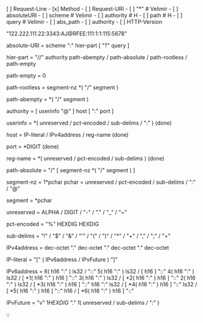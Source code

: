 [ ] Request-Line
	- [x] Method
	- [ ] Request-URI
		- [ ] "*" # Velimir
		- [ ] absoluteURI
			- [ ] scheme	# Velimir
			- [ ] authority # H
			- [ ] path		# H
			- [ ] query		# Velimir
		- [ ] abs_path
		- [ ] authority
	- [ ] HTTP-Version


"122.222.111.22:3343:AJ@RFEE:111:1:1:115:5678"

absolute-URI	= scheme ":" hier-part [ "?" query ]

hier-part		=	"//" authority path-abempty
				 / path-absolute
				 / path-rootless
				 / path-empty

path-empty		=	0<pchar>

path-rootless	=	segment-nz *( "/" segment )

path-abempty	=	*( "/" segment )

authority		=	[ userinfo "@" ] host [ ":" port ]

userinfo		=	*( unreserved / pct-encoded / sub-delims / ":" ) (done)

host			=	IP-literal / IPv4address / reg-name (done)

port			=	*DIGIT (done)

reg-name		=	*( unreserved / pct-encoded / sub-delims ) (done)

path-absolute	=	"/" [ segment-nz *( "/" segment ) ]

segment-nz		=	1*pchar
pchar			=	unreserved / pct-encoded / sub-delims / ":" / "@"

segment			=	*pchar

unreserved		=	ALPHA / DIGIT / "-" / "." / "_" / "~"

pct-encoded		=	"%" HEXDIG HEXDIG

sub-delims		=	"!" / "$" / "&" / "'" / "(" / ")"
				/ "*" / "+" / "," / ";" / "="

IPv4address		=	dec-octet "." dec-octet "." dec-octet "." dec-octet

IP-literal		=	"[" ( IPv6address / IPvFuture  ) "]"

IPv6address =	6( h16 ":" ) ls32
				/                       "::" 5( h16 ":" ) ls32
				/ [               h16 ] "::" 4( h16 ":" ) ls32
				/ [ *1( h16 ":" ) h16 ] "::" 3( h16 ":" ) ls32
				/ [ *2( h16 ":" ) h16 ] "::" 2( h16 ":" ) ls32
				/ [ *3( h16 ":" ) h16 ] "::"    h16 ":"   ls32
				/ [ *4( h16 ":" ) h16 ] "::"              ls32
				/ [ *5( h16 ":" ) h16 ] "::"              h16
				/ [ *6( h16 ":" ) h16 ] "::"

IPvFuture		=	"v" 1*HEXDIG "." 1*( unreserved / sub-delims / ":" )

::